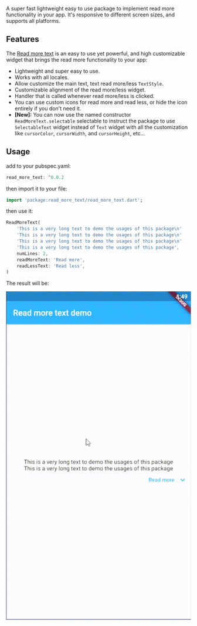 <!-- 
This README describes the package. If you publish this package to pub.dev,
this README's contents appear on the landing page for your package.

For information about how to write a good package README, see the guide for
[writing package pages](https://dart.dev/guides/libraries/writing-package-pages). 

For general information about developing packages, see the Dart guide for
[creating packages](https://dart.dev/guides/libraries/create-library-packages)
and the Flutter guide for
[developing packages and plugins](https://flutter.dev/developing-packages). 
-->

A super fast lightweight easy to use package to implement read more functionality in your app.
It's responsive to different screen sizes, and supports all platforms.

## Features

The [Read more text](https://pub.dev/packages/read_more_text) is an easy to use yet powerful, 
and high customizable widget that brings the read more functionality to your app:

* Lightweight and super easy to use.
* Works with all locales.
* Allow customize the main text, text read more/less `TextStyle`.
* Customizable alignment of the read more/less widget.
* Handler that is called whenever read more/less is clicked.
* You can use custom icons for read more and read less, or hide the icon entirely if you 
don't need it.
* **[New]:** You can now use the named constructor `ReadMoreText.selectable` selectable to 
instruct the package to use `SelectableText` widget instead of `Text` widget with all the customization like `cursorColor`, `cursorWidth`, and `cursorHeight`, etc...

## Usage

add to your pubspec.yaml:

```dart
read_more_text: ^0.0.2
```

then import it to your file:

```dart
import 'package:read_more_text/read_more_text.dart';
```

then use it:

```dart
ReadMoreText(
    'This is a very long text to demo the usages of this package\n'
    'This is a very long text to demo the usages of this package\n'
    'This is a very long text to demo the usages of this package\n'
    'This is a very long text to demo the usages of this package',
    numLines: 2,
    readMoreText: 'Read more',
    readLessText: 'Read less',
)
```

The result will be:

![Demo of read_more_text](screenshots/1.gif)
